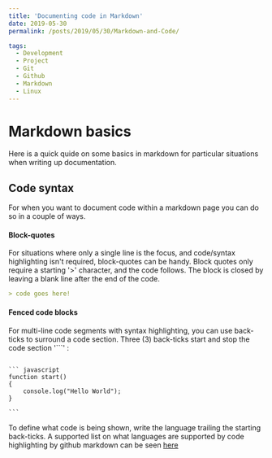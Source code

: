 ```yaml
---
title: 'Documenting code in Markdown'
date: 2019-05-30
permalink: /posts/2019/05/30/Markdown-and-Code/

tags:
  - Development
  - Project
  - Git
  - Github
  - Markdown
  - Linux
---
```


# Markdown basics

Here is a quick quide on some basics in markdown for particular situations when writing up documentation.

## Code syntax

For when you want to document code within a markdown page you can do so in a couple of ways.

#### Block-quotes

For situations where only a single line is the focus, and code/syntax highlighting isn't required, block-quotes can be handy.
Block quotes only require a starting '>' character, and the code follows.
The block is closed by leaving a blank line after the end of the code.

``` markdown 
> code goes here!
```

#### Fenced code blocks

For multi-line code segments with syntax highlighting, you can use back-ticks to surround a code section.
Three (3) back-ticks start and stop the code section '```' :

````

``` javascript
function start()
{ 
    console.log("Hello World");
}

```
````

To define what code is being shown, write the language trailing the starting back-ticks.
A supported list on what languages are supported by code highlighting by github markdown can be seen [here](https://github.com/github/linguist/blob/master/lib/linguist/languages.yml)


